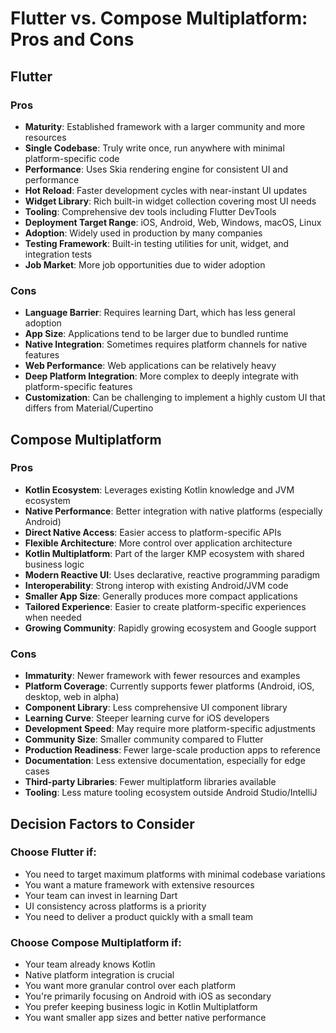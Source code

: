 # Flutter vs. Compose Multiplatform: Pros and Cons

## Flutter

### Pros
- **Maturity**: Established framework with a larger community and more resources
- **Single Codebase**: Truly write once, run anywhere with minimal platform-specific code
- **Performance**: Uses Skia rendering engine for consistent UI and performance
- **Hot Reload**: Faster development cycles with near-instant UI updates
- **Widget Library**: Rich built-in widget collection covering most UI needs
- **Tooling**: Comprehensive dev tools including Flutter DevTools
- **Deployment Target Range**: iOS, Android, Web, Windows, macOS, Linux
- **Adoption**: Widely used in production by many companies
- **Testing Framework**: Built-in testing utilities for unit, widget, and integration tests
- **Job Market**: More job opportunities due to wider adoption

### Cons
- **Language Barrier**: Requires learning Dart, which has less general adoption
- **App Size**: Applications tend to be larger due to bundled runtime
- **Native Integration**: Sometimes requires platform channels for native features
- **Web Performance**: Web applications can be relatively heavy
- **Deep Platform Integration**: More complex to deeply integrate with platform-specific features
- **Customization**: Can be challenging to implement a highly custom UI that differs from Material/Cupertino

## Compose Multiplatform

### Pros
- **Kotlin Ecosystem**: Leverages existing Kotlin knowledge and JVM ecosystem
- **Native Performance**: Better integration with native platforms (especially Android)
- **Direct Native Access**: Easier access to platform-specific APIs
- **Flexible Architecture**: More control over application architecture
- **Kotlin Multiplatform**: Part of the larger KMP ecosystem with shared business logic
- **Modern Reactive UI**: Uses declarative, reactive programming paradigm
- **Interoperability**: Strong interop with existing Android/JVM code
- **Smaller App Size**: Generally produces more compact applications
- **Tailored Experience**: Easier to create platform-specific experiences when needed
- **Growing Community**: Rapidly growing ecosystem and Google support

### Cons
- **Immaturity**: Newer framework with fewer resources and examples
- **Platform Coverage**: Currently supports fewer platforms (Android, iOS, desktop, web in alpha)
- **Component Library**: Less comprehensive UI component library
- **Learning Curve**: Steeper learning curve for iOS developers
- **Development Speed**: May require more platform-specific adjustments
- **Community Size**: Smaller community compared to Flutter
- **Production Readiness**: Fewer large-scale production apps to reference
- **Documentation**: Less extensive documentation, especially for edge cases
- **Third-party Libraries**: Fewer multiplatform libraries available
- **Tooling**: Less mature tooling ecosystem outside Android Studio/IntelliJ

## Decision Factors to Consider

### Choose Flutter if:
- You need to target maximum platforms with minimal codebase variations
- You want a mature framework with extensive resources
- Your team can invest in learning Dart
- UI consistency across platforms is a priority
- You need to deliver a product quickly with a small team

### Choose Compose Multiplatform if:
- Your team already knows Kotlin
- Native platform integration is crucial
- You want more granular control over each platform
- You're primarily focusing on Android with iOS as secondary
- You prefer keeping business logic in Kotlin Multiplatform
- You want smaller app sizes and better native performance
